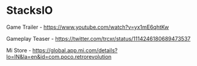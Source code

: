 # StacksIO

Game Trailer - https://www.youtube.com/watch?v=yx1mE6qhtKw

Gameplay Teaser - https://twitter.com/trcxr/status/1114246180689473537

Mi Store - https://global.app.mi.com/details?lo=IN&la=en&id=com.poco.retrorevolution
